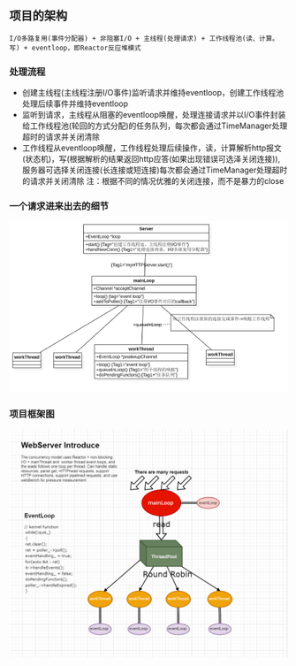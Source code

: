 ## 项目的架构
    I/O多路复用(事件分配器) + 非阻塞I/O + 主线程(处理请求) + 工作线程池(读、计算。写) + eventloop，即Reactor反应堆模式
### 处理流程
  - 创建主线程(主线程注册I/O事件)监听请求并维持eventloop，创建工作线程池处理后续事件并维持eventloop
  - 监听到请求，主线程从阻塞的eventloop唤醒，处理连接请求并以I/O事件封装给工作线程池(轮回的方式分配)的任务队列，每次都会通过TimeManager处理超时的请求并关闭清除
  - 工作线程从eventloop唤醒，工作线程处理后续操作，读，计算解析http报文(状态机)，写(根据解析的结果返回http应答(如果出现错误可选泽关闭连接)),服务器可选择关闭连接(长连接或短连接)每次都会通过TimeManager处理超时的请求并关闭清除    注：根据不同的情况优雅的关闭连接，而不是暴力的close
### 一个请求进来出去的细节
![image](https://github.com/before25tofree/Images/blob/master/WebServer/Main.png)
### 项目框架图
![image](https://github.com/before25tofree/Images/blob/master/WebServer/WebServer.PNG)
